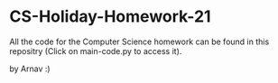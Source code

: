 # CS-Holiday-Homework-21

All the code for the Computer Science homework can be found in this repositry (Click on main-code.py to access it).












by Arnav :)

